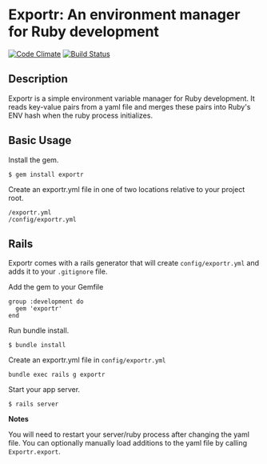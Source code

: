 # Exportr: An environment manager for Ruby development
[![Code Climate](https://codeclimate.com/github/richardcalahan/exportr.png)](https://codeclimate.com/github/richardcalahan/exportr)
[![Build Status](https://travis-ci.org/richardcalahan/exportr.png?branch=master)](https://travis-ci.org/richardcalahan/exportr)

## Description

Exportr is a simple environment variable manager for Ruby development. It reads key-value pairs from a yaml file and merges these pairs into Ruby's ENV hash when the ruby process initializes.

## Basic Usage

Install the gem.

`$ gem install exportr`

Create an exportr.yml file in one of two locations relative to your project root.

    /exportr.yml
    /config/exportr.yml

## Rails

Exportr comes with a rails generator that will create `config/exportr.yml` and adds it to your `.gitignore` file.

Add the gem to your Gemfile

```
group :development do
  gem 'exportr'
end   
```

Run bundle install.

`$ bundle install`

Create an exportr.yml file in `config/exportr.yml`

`bundle exec rails g exportr`

Start your app server. 

`$ rails server`

**Notes**

You will need to restart your server/ruby process after changing the yaml file. You can optionally manually load additions to the yaml file by calling `Exportr.export`.








